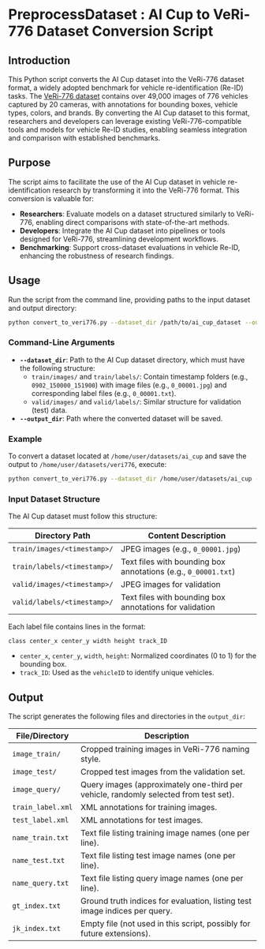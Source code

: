 # PreprocessDataset : AI Cup to VeRi-776 Dataset Conversion Script
## Introduction

This Python script converts the AI Cup dataset into the VeRi-776 dataset format, a widely adopted benchmark for vehicle re-identification (Re-ID) tasks. The [VeRi-776 dataset](https://paperswithcode.com/dataset/veri-776) contains over 49,000 images of 776 vehicles captured by 20 cameras, with annotations for bounding boxes, vehicle types, colors, and brands. By converting the AI Cup dataset to this format, researchers and developers can leverage existing VeRi-776-compatible tools and models for vehicle Re-ID studies, enabling seamless integration and comparison with established benchmarks.

## Purpose

The script aims to facilitate the use of the AI Cup dataset in vehicle re-identification research by transforming it into the VeRi-776 format. This conversion is valuable for:
- **Researchers**: Evaluate models on a dataset structured similarly to VeRi-776, enabling direct comparisons with state-of-the-art methods.
- **Developers**: Integrate the AI Cup dataset into pipelines or tools designed for VeRi-776, streamlining development workflows.
- **Benchmarking**: Support cross-dataset evaluations in vehicle Re-ID, enhancing the robustness of research findings.

## Usage

Run the script from the command line, providing paths to the input dataset and output directory:

```bash
python convert_to_veri776.py --dataset_dir /path/to/ai_cup_dataset --output_dir /path/to/output_directory
```

### Command-Line Arguments
- **`--dataset_dir`**: Path to the AI Cup dataset directory, which must have the following structure:
  - `train/images/` and `train/labels/`: Contain timestamp folders (e.g., `0902_150000_151900`) with image files (e.g., `0_00001.jpg`) and corresponding label files (e.g., `0_00001.txt`).
  - `valid/images/` and `valid/labels/`: Similar structure for validation (test) data.
- **`--output_dir`**: Path where the converted dataset will be saved.

### Example
To convert a dataset located at `/home/user/datasets/ai_cup` and save the output to `/home/user/datasets/veri776`, execute:
```bash
python convert_to_veri776.py --dataset_dir /home/user/datasets/ai_cup --output_dir /home/user/datasets/veri776
```

### Input Dataset Structure
The AI Cup dataset must follow this structure:

| Directory Path                     | Content Description                                      |
|------------------------------------|----------------------------------------------------------|
| `train/images/<timestamp>/`        | JPEG images (e.g., `0_00001.jpg`)                        |
| `train/labels/<timestamp>/`        | Text files with bounding box annotations (e.g., `0_00001.txt`) |
| `valid/images/<timestamp>/`        | JPEG images for validation                               |
| `valid/labels/<timestamp>/`        | Text files with bounding box annotations for validation  |

Each label file contains lines in the format:
```
class center_x center_y width height track_ID
```
- `center_x`, `center_y`, `width`, `height`: Normalized coordinates (0 to 1) for the bounding box.
- `track_ID`: Used as the `vehicleID` to identify unique vehicles.

## Output

The script generates the following files and directories in the `output_dir`:

| File/Directory         | Description                                                                 |
|------------------------|-----------------------------------------------------------------------------|
| `image_train/`         | Cropped training images in VeRi-776 naming style.                           |
| `image_test/`          | Cropped test images from the validation set.                                |
| `image_query/`         | Query images (approximately one-third per vehicle, randomly selected from test set). |
| `train_label.xml`      | XML annotations for training images.                                        |
| `test_label.xml`       | XML annotations for test images.                                            |
| `name_train.txt`       | Text file listing training image names (one per line).                      |
| `name_test.txt`        | Text file listing test image names (one per line).                          |
| `name_query.txt`       | Text file listing query image names (one per line).                         |
| `gt_index.txt`         | Ground truth indices for evaluation, listing test image indices per query.  |
| `jk_index.txt`         | Empty file (not used in this script, possibly for future extensions).       |

